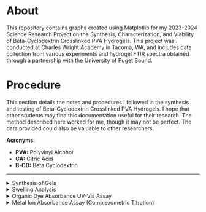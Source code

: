 # About
This repository contains graphs created using Matplotlib for my 2023-2024 Science Research Project on the Synthesis, Characterization, and Viability of Beta-Cyclodextrin Crosslinked PVA Hydrogels. This project was conducted at Charles Wright Academy in Tacoma, WA, and includes data collection from various experiments and hydrogel FTIR spectra obtained through a partnership with the University of Puget Sound.

# Procedure
This section details the notes and procedures I followed in the synthesis and testing of Beta-Cyclodextrin Crosslinked PVA Hydrogels. I hope that other students may find this documentation useful for their research. The method described here worked for me, though it may not be perfect. The data provided could also be valuable to other researchers.

**Acronyms:**
- **PVA:** Polyvinyl Alcohol
- **CA:** Citric Acid
- **B-CD:** Beta Cyclodextrin

---

<details>
<summary>Synthesis of Gels</summary>
<br>

These detailed steps helped me stay organized and efficient in the lab.

### PVA + CA Hydrogel (Control)
- 15.00g PVA to 90mL dH2O
- Stir at 70-80°C for 3 hours, then at 40-50°C overnight (~18 hours)
- Place solution under vacuum to remove air bubbles
- Add 10mL of 0.10M CA
- Transfer solution into molds (Petri dishes recommended; silicone molds could be better)
- Place in a 100°C oven for 12 hours

### PVA/B-CD (4:1) + CA Hydrogel
- 15.00g PVA to 90mL dH2O
- Add 3.75g B-CD to achieve a PVA/B-CD weight ratio of 4:1
- Stir at 70-80°C for 3 hours, then at 40-50°C overnight (~18 hours)
- Place solution under vacuum to remove air bubbles
- Add 10mL of 0.10M CA
- Transfer solution into molds
- Place in a 100°C oven for 12 hours

### PVA/B-CD (2:1) + CA Hydrogel
- 15.00g PVA to 90mL dH2O
- Add 7g B-CD to achieve a PVA/B-CD weight ratio of 2:1
- Stir at 70-80°C for 3 hours, then at 40-50°C overnight (~18 hours)
- Place solution under vacuum to remove air bubbles
- Add 10mL of 0.10M CA
- Transfer solution into molds
- Place in a 100°C oven for 12 hours

### PVA/B-CD (4:1) Hydrogel
- 15.00g PVA to 100mL dH2O
- Add 3.75g B-CD to achieve a PVA/B-CD weight ratio of 4:1
- Stir at 70-80°C for 3 hours, then at 40-50°C overnight (~18 hours)
- Place solution under vacuum to remove air bubbles
- Transfer solution into molds
- Place in a 100°C oven for 12 hours

</details>

<details>
<summary>Swelling Analysis</summary>
<br>

- Cut each gel into smaller pieces and record the weight of dried gels.
- Place gels in dH2O (I used cell culture wells) and let sit for 24 hours.
- Dry off excess water from the surface.
- Weigh, then calculate swelling using the formula: 

  \( S = \dfrac{(W_f - W_0)}{W_0} \cdot 100 \)

</details>

<details>
<summary>Organic Dye Absorbance UV-Vis Assay</summary>
<br>

### Methylene Blue
- ~0.02g Methylene Blue (MW 318.85) added to a 100mL Volumetric Flask with dH2O
  - Actual Weight Used: 0.0202g
  - Serial Dilution: 2mL in 100mL
  - Tested @ 668.5 nm

### Congo Red
- ~0.5g Congo Red (MW 696.665) added to a 100mL Volumetric Flask with dH2O
  - Actual Weight Used: 0.2339g
  - Serial Dilution: 5mL in 100mL
  - Tested @ 498.8 nm

### Crystal Violet
- ~0.001g Crystal Violet (MW 401.979) added to a 100mL Volumetric Flask with H2O
  - Actual Weight Used: 0.0045g
  - Serial Dilution: 20mL in 100mL
  - Tested @ 590.4 nm

### Preparing Standard Curves
Prepare 4 solutions of known molarity for each dye and compare to Beer’s law curve.

| Dilution | Congo Red Abs. @498.8nm | Methylene Blue Abs. @668.5nm | Crystal Violet Abs. @590.6nm |
| -------- | ----------------------- | ---------------------------- | ---------------------------- |
|  2+8H2O  |          0.320          |             0.156            |             0.360            | 
|  4+6H2O  |          0.627          |             0.376            |             0.738            | 
|  6+4H2O  |          0.902          |             0.530            |             1.099            | 
|  8+2H2O  |          1.145          |             0.640            |             1.367            | 

Gels were placed in a 6-well plate, with wells filled with a 4-6H2O dilution of each dye. Three plates were used, one for each dye.

### Analyzing Rested Gel Samples
Absorbance readings were taken after gels sat in dye solution for 24 hours.

| Sample | Congo Red Abs. @498.8nm | Methylene Blue Abs. @668.5nm | Crystal Violet Abs. @590.6nm |
| ------ | ----------------------- | ---------------------------- | ---------------------------- |
|  No Gel  |          0.827          |             0.390            |             0.913            | 
|  PVA + CA  |          0.261          |             0.075            |             0.193            | 
|  PVA/B-CD  |          0.178          |             0.098            |             0.149            | 
|  PVA/B-CD (4:1) + CA  |          0.137          |             0.184            |             0.555            | 
|  PVA/B-CD (2:1) + CA  |          0.505          |             0.157            |             0.488            |  

Weight after 24 hours. Gels were all initially weighed and cut to be 0.23g.

| Sample | Congo Red | Methylene Blue | Crystal Violet |
| ------ | --------- | -------------- | -------------- |
|  PVA + CA  |          0.29          |             0.28            |             0.29            | 
|  PVA/B-CD  |          0.34          |             0.31            |             0.33            | 
|  PVA/B-CD (4:1) + CA  |          0.31          |             0.30            |             0.29            | 
|  PVA/B-CD (2:1) + CA  |          0.33          |             0.31            |             0.31            | 

### Results
- **Gels vs No Gel:** All gels significantly reduce the absorbance of the dyes compared to no gel, indicating effective dye absorption by the gels.
- **PVA + CA:** Shows good absorption for all dyes, particularly effective for Methylene Blue.
- **PVA/B-CD:** Strong absorption for Congo Red and Crystal Violet but less effective for Methylene Blue compared to PVA + CA.
- **PVA/B-CD (4:1) + CA and PVA/B-CD (2:1) + CA:** The ratio of B-CD influences the absorbance:
  - For Congo Red: PVA/B-CD (4:1) + CA is most effective.
  - For Methylene Blue: Lower ratios (or no ratio) of B-CD (PVA + CA) are more effective.
  - For Crystal Violet: PVA/B-CD without CA is most effective.
- **Weight Increase:** Among Cyclodextrin Hydrogels, weight increase is consistently above that of PVA + CA.

</details>

<details>
<summary>Metal Ion Absorbance Assay (Complexometric Titration)</summary>
<br>

The same 0.01063M EDTA solution was used for all trials.

| Pb<sup>2+</sup> Solution Standardization using 0.01063M EDTA  |  |  |  |
| ------ | --------- | -------------- | -------------- |
|  Volume Pipetted  |          10.00          |             10.00           |             10.00           | 
|  ΔV  |          18.53           |             18.46           | 
|  Molarity   |          0.01971865          |             0.01969739        |             0.01962298           |
|  Pb<sup>2+</sup> Standardized Molarity  |          0.0197        |                   |                  |
|  RSD  |        0.26%       |                   |                  | 

| PVA + CA [Pb<sup>2+</sup>]  |  |  |  |
| ------ | --------- | -------------- | -------------- |
|  ΔV  |          18.23          |             18.26           |             18.22           | 
|  Molarity   |          0.01937849         |             0.01941038         |             0.01936785           |
|  Mean Molarity |  0.0194  |  | | 
|  RSD  |        0.11%       |                   |                  | 

| PVA/B-CD [Pb<sup>2+</sup>] |  |  |  |
| ------ | --------- | -------------- | -------------- |
|  ΔV  |          18.39          |             18.47           |             18.4          | 
|  Molarity   |          0.01937849         |             0.01941038         |             0.0195592           |
|  Mean Molarity |  0.0194 |  | | 
|  RSD  |        0.50%       |                   |                  | 

| PVA/B-CD (4:1) + CA [Pb<sup>2+</sup>]  |  |  |  |
| ------ | --------- | -------------- | -------------- |
|  ΔV  |         18.35           |             18.29           |           18.31         | 
|  Molarity   |         0.01950605         |           0.01944227        |          0.01946353          |
|  Mean Molarity |  0.0195 |  | | 
|  RSD  |        0.17%       |                   |                  | 

| PVA/B-CD (2:1) + CA [Pb<sup>2+</sup>]  |  |  |  |
| ------ | --------- | -------------- | -------------- |
|  ΔV  |          18.29          |            18.28            |             18.13          | 
|  Molarity   |       0.01944227            |          0.01943164        |               0.01927219        |
|  Mean Molarity |  0.0194|  | | 
|  RSD  |        0.49%       |                   |                  | 

---

| Zn<sup>2+</sup> Solution Standardization using 0.01063M EDTA  |  |  |  |
| ------ | --------- | -------------- | -------------- |
|  Volume Pipetted (these were the only non-10mL values)  |          4.98          |             5.00           |             5.01           | 
|  ΔV  |          2.91          |             2.99           |             3.06           | 
|  Molarity   |         TODO           |         TODO           |             TODO          |
|  Zn<sup>2+</sup> Standardized Molarity  |          TODO       |                   |                  | 

| PVA + CA [Zn<sup>2+</sup>]  |  |  |  |
| ------ | --------- | -------------- | -------------- |
|  ΔV  |          5.82          |           5.91             |            5.89           | 
|  Molarity   |          TODO         |             TODO        |             TODO          |
|  Mean Molarity |  Not Done |  | | 

| PVA/B-CD [Zn<sup>2+</sup>]  |  |  |  |
| ------ | --------- | -------------- | -------------- |
|  ΔV  |           5.62         |           5.71             |           5.93         | 
|  Molarity   |          TODO         |             TODO        |             TODO          |
|  Mean Molarity |  Not Done |  | | 

| PVA/B-CD (2:1) [Zn<sup>2+</sup>]  |  |  |  |
| ------ | --------- | -------------- | -------------- |
|  ΔV  |          5.84          |           6.00            |         5.98          | 
|  Molarity   |          TODO         |             TODO        |             TODO          |
|  Mean Molarity |  Not Done |  | | 

| PVA/B-CD (4:1) [Zn<sup>2+</sup>]  |  |  |  |
| ------ | --------- | -------------- | -------------- |
|  ΔV  |            5.99        |           6.00           |          5.99        | 
|  Molarity   |          TODO (credit Nico in presentation)         |             TODO        |             TODO          |
|  Mean Molarity |  Not Done... Note each flask was cleaned with H2O and acetate buffer of 6 was made (3ml per titration) |  | | 

</details>
